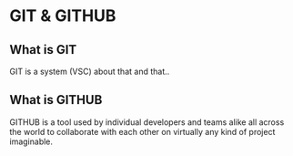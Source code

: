 # GIT & GITHUB

## What is GIT

GIT is a system (VSC) about that and that..

## What is GITHUB

GITHUB is a tool used by individual developers and teams alike all across the world to collaborate with each other on virtually any kind of project imaginable.
